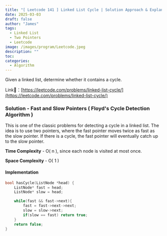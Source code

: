 ```yaml
---
title: "[ Leetcode 141 ] Linked List Cycle | Solution Approach & Explanation"
date: 2025-03-03
draft: false
author: "James"
tags:
  - Linked List
  - Two Pointers
  - Leetcode
image: /images/program/Leetcode.jpeg
description: ""
toc: 
categories:
  - Algorithm
---
```


Given a linked list, determine whether it contains a cycle.

Link🔗：[https://leetcode.com/problems/linked-list-cycle/](https://leetcode.com/problems/linked-list-cycle/)

### **Solution - Fast and Slow Pointers ( Floyd's Cycle Detection Algorithm )**

This is one of the classic problems for detecting a cycle in a linked list. The idea is to use two pointers, where the fast pointer moves twice as fast as the slow pointer. If there is a cycle, the fast pointer will eventually catch up to the slow pointer.

**Time Complexity** - O( n ), since each node is visited at most once.

**Space Complexity** - O( 1 )

#### **Implementation**

```cpp
bool hasCycle(ListNode *head) {
    ListNode* fast = head;
    ListNode* slow = head;

    while(fast && fast->next){
        fast = fast->next->next;
        slow = slow->next;
        if(slow == fast) return true;
    }
    return false;
}
```